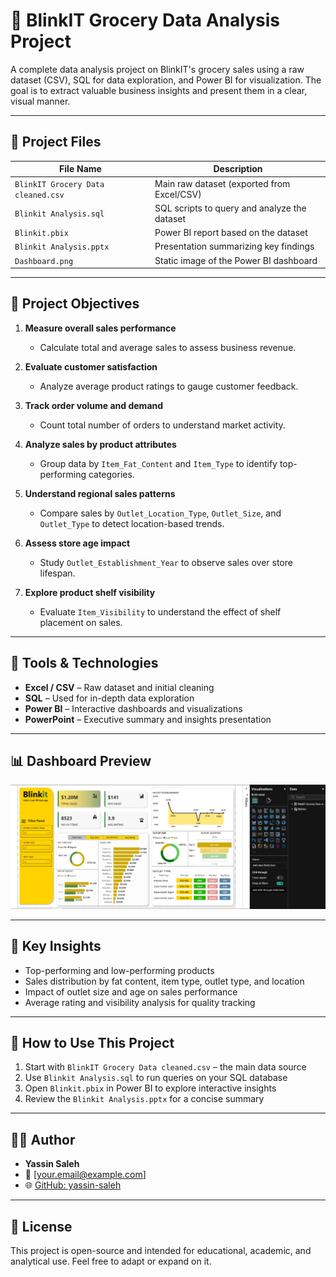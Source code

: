 # 🛒 BlinkIT Grocery Data Analysis Project

A complete data analysis project on BlinkIT's grocery sales using a raw dataset (CSV), SQL for data exploration, and Power BI for visualization. The goal is to extract valuable business insights and present them in a clear, visual manner.

---

## 📁 Project Files

| File Name | Description |
|-----------|-------------|
| `BlinkIT Grocery Data cleaned.csv` | Main raw dataset (exported from Excel/CSV) |
| `Blinkit Analysis.sql` | SQL scripts to query and analyze the dataset |
| `Blinkit.pbix` | Power BI report based on the dataset |
| `Blinkit Analysis.pptx` | Presentation summarizing key findings |
| `Dashboard.png` | Static image of the Power BI dashboard |

---

## 🎯 Project Objectives

1. **Measure overall sales performance**  
   - Calculate total and average sales to assess business revenue.

2. **Evaluate customer satisfaction**  
   - Analyze average product ratings to gauge customer feedback.

3. **Track order volume and demand**  
   - Count total number of orders to understand market activity.

4. **Analyze sales by product attributes**  
   - Group data by `Item_Fat_Content` and `Item_Type` to identify top-performing categories.

5. **Understand regional sales patterns**  
   - Compare sales by `Outlet_Location_Type`, `Outlet_Size`, and `Outlet_Type` to detect location-based trends.

6. **Assess store age impact**  
   - Study `Outlet_Establishment_Year` to observe sales over store lifespan.

7. **Explore product shelf visibility**  
   - Evaluate `Item_Visibility` to understand the effect of shelf placement on sales.

---

## 🧰 Tools & Technologies

- **Excel / CSV** – Raw dataset and initial cleaning  
- **SQL** – Used for in-depth data exploration  
- **Power BI** – Interactive dashboards and visualizations  
- **PowerPoint** – Executive summary and insights presentation

---

## 📊 Dashboard Preview

![Dashboard Preview](https://github.com/yassin-saleh/Blinkit-Analysis/raw/main/Blinkit%20Analysis/Dashboard.png)

---

## 📌 Key Insights

- Top-performing and low-performing products
- Sales distribution by fat content, item type, outlet type, and location
- Impact of outlet size and age on sales performance
- Average rating and visibility analysis for quality tracking

---

## 🚀 How to Use This Project

1. Start with `BlinkIT Grocery Data cleaned.csv` – the main data source  
2. Use `Blinkit Analysis.sql` to run queries on your SQL database  
3. Open `Blinkit.pbix` in Power BI to explore interactive insights  
4. Review the `Blinkit Analysis.pptx` for a concise summary  

---

## 👨‍💻 Author

- **Yassin Saleh**  
- 📧 [your.email@example.com]  
- 🌐 [GitHub: yassin-saleh](https://github.com/yassin-saleh)

---

## 📄 License

This project is open-source and intended for educational, academic, and analytical use. Feel free to adapt or expand on it.
